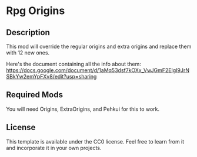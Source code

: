 # Rpg Origins

## Description

This mod will override the regular origins and extra origins and replace them with 12 new ones.

Here's the document containing all the info about them:
https://docs.google.com/document/d/1aMq53dsf7kOXx_VwJGmF2ElgI9JrNSBkYw2emYpFXv8/edit?usp=sharing

## Required Mods

You will need Origins, ExtraOrigins, and Pehkui for this to work.

## License

This template is available under the CC0 license. Feel free to learn from it and incorporate it in your own projects.
